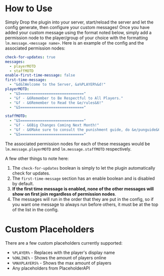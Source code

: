 # How to Use

Simply Drop the plugin into your server, start/reload the server and let the config generate, then configure your custom messages!
Once you have added your custom message using the format noted below, simply add a permission node to the player/group of your choice 
with the formatting `lm.message.<message name>`. Here is an example of the config and the associated permission nodes:
```yml
check-for-updates: true
messages:
  - playerMOTD
  - staffMOTD
enable-first-time-message: false
first-time-message:
  - "&d&lWelcome to the Server, &a%PLAYER%&d!"
playerMOTD:
  - "&5============================="
  - "&f - &6Remember to Be Respectful to All Players."
  - "&f - &6Remember to Read the &e/rules&6!"
  - "&5============================="

staffMOTD:
  - "&5============================="
  - "&f - &6Big Changes Coming Next Month!"
  - "&f - &6Make sure to consult the punishment guide, do &e/punguide&6!"
  - "&5============================="
```

The associated permission nodes for each of these messages would be `lm.message.playerMOTD` and `lm.message.staffMOTD` respectively.

A few other things to note here: 
1. The `check-for-updates` boolean is simply to let the plugin automatically check for updates.
2. The `first-time-message` section has an enable boolean and is disabled by default.
3. __**If the first time message is enabled, none of the other messages will show on first join regardless of permission nodes**__.
4. The messages will run in the order that they are put in the config, so if you want one message to always run before others, it must be at the top of the list in the config.

# Custom Placeholders
There are a few custom placeholders currently supported:
- `%PLAYER%` - Replaces with the player's display name
- `%ONLINE%` - Shows the amount of players online
- `%MAXPLAYERS%` - Shows the max amount of players
- Any placeholders from PlaceholderAPI 
